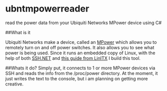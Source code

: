 # ubntmpowerreader
read the power data from your Ubiquiti Networks MPower device using C#

##What is it

Ubiquiti Networks make a device, called an [MPower][3] which allows you to remotely turn on and off power switches. It also allows you to see what power is being used. Since it runs an embedded copy of Linux, with the help of both [SSH.NET][2] and [this guide from LinITX][1] I build this tool.

##Whats it do?
Simply put, it connects to 1 or more MPower devices via SSH and reads the info from the /proc/power directory. At the moment, it just writes the text to the console, but i am planning on getting more creative.


[1]:https://blog.linitx.com/ubiquiti-mfi-mpower/
[2]:https://sshnet.codeplex.com/
[3]:https://www.ubnt.com/mfi/mpower/
